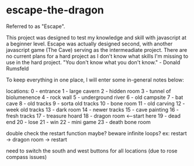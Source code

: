 # escape-the-dragon
Referred to as "Escape".

This project was designed to test my knowledge and skill with javascript at a beginner level. Escape was actually designed second, with another javascript game (The Cave) serving as the intermeadiate project. 
There are no current plans for a hard project as I don't know what skills I'm missing to use in the hard project. 
"You don't know what you don't know." - Donald Rumsfeld

To keep everything in one place, I will enter some in-general notes below:

locations:
0 - entrance
1 - large cavern
2 - hidden room
3 - tunnel of biolumenence
4 - rock wall
5 - underground river
6 - old campsite
7 - bat cave
8 - old tracks
9 - sorta old tracks
10 - bone room
11 - old carving
12 - week old tracks
13 - dark room
14 - newer tracks
15 - cave painting
16 - fresh tracks
17 - treasure hoard
18 - dragon room <--start here
19 - dead end
20 - lose
21 - win
22 - mini game
23 - death bone room

double check the restart function maybe?
beware infinite loops? ex: restart -> dragon room -> restart

need to switch the south and west buttons for all locations (due to rose compass issues)

